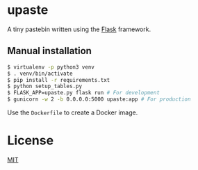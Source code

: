# upaste

A tiny pastebin written using the [Flask](http://flask.pocoo.org/) framework.

## Manual installation

```bash
$ virtualenv -p python3 venv
$ . venv/bin/activate
$ pip install -r requirements.txt
$ python setup_tables.py
$ FLASK_APP=upaste.py flask run # For development
$ gunicorn -w 2 -b 0.0.0.0:5000 upaste:app # For production
```

Use the `Dockerfile` to create a Docker image.

# License

[MIT](https://opensource.org/licenses/MIT)
